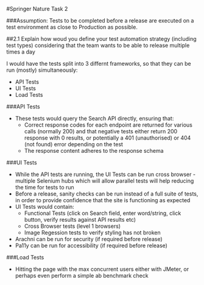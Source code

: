 #Springer Nature Task 2


###Assumption: Tests to be completed before a release are executed on a test environment as close to Production as possible.

##2.1 Explain how woud you define your test automation strategy (including test types) considering that the team wants to be able to release multiple times a day

I would have the tests split into 3 differnt frameworks, so that they can be run (mostly) simultaneously:
- API Tests
- UI Tests
- Load Tests

###API Tests
- These tests would query the Search API directly, ensuring that:
    - Correct response codes for each endpoint are returned for various calls (normally 200) and that negative tests either return 200 response with 0 results, or potentially a 401 (unauthorised) or 404 (not found) error depending on the test
    - The response content adheres to the response schema
   
###UI Tests 
- While the API tests are running, the UI Tests can be run cross browser - multiple Selenium hubs which will allow parallel tests will help reducing the time for tests to run
- Before a release, sanity checks can be run instead of a full suite of tests, in order to provide confidence that the site is functioning as expected
- UI Tests would contain:
  - Functional Tests (click on Search field, enter word/string, click button, verify results against API results etc)
  - Cross Browser tests (level 1 browsers)
  - Image Regession tests to verify styling has not broken
- Arachni can be run for security (if required before release)
- Pa11y can be run for accessibility (if required before release)
  
###Load Tests
- Hitting the page with the max concurrent users either with JMeter, or perhaps even perform a simple ab benchmark check 